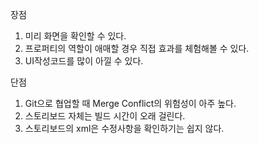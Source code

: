 장점

1. 미리 화면을 확인할 수 있다.
2. 프로퍼티의 역할이 애매할 경우 직접 효과를 체험해볼 수 있다.
3. UI작성코드를 많이 아낄 수 있다.

단점

1. Git으로 협업할 때 Merge Conflict의 위험성이 아주 높다.
2. 스토리보드 자체는 빌드 시간이 오래 걸린다.
3. 스토리보드의 xml은 수정사항을 확인하기는 쉽지 않다.
